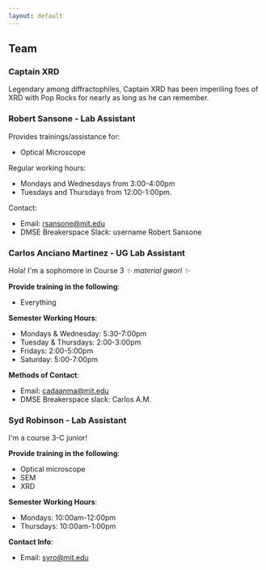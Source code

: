 ```yaml
---
layout: default
---
```


## Team

### Captain XRD

Legendary among diffractophiles, Captain XRD has been imperiling foes of XRD with Pop Rocks for nearly as long as he can remember.

### Robert Sansone - Lab Assistant

Provides trainings/assistance for:
 - Optical Microscope

Regular working hours:
 - Mondays and Wednesdays from 3:00-4:00pm
 - Tuesdays and Thursdays from 12:00-1:00pm. 

Contact:
 - Email: rsansone@mit.edu
 - DMSE Breakerspace Slack: username Robert Sansone

### Carlos Anciano Martinez - UG Lab Assistant

Hola! I'm a sophomore in Course 3 _✨ material gworl ✨_

__Provide training in the following__:
 - Everything

__Semester Working Hours__:
 - Mondays & Wednesday: 5:30-7:00pm
 - Tuesday & Thursdays: 2:00-3:00pm
 - Fridays: 2:00-5:00pm
 - Saturday: 5:00-7:00pm

__Methods of Contact__:
 - Email: cadaanma@mit.edu
 - DMSE Breakerspace slack: Carlos A.M.

### Syd Robinson - Lab Assistant

I'm a course 3-C junior!

__Provide training in the following__:
 - Optical microscope
 - SEM
 - XRD

__Semester Working Hours__:
 - Mondays: 10:00am-12:00pm
 - Thursdays: 10:00am-1:00pm

__Contact Info__:
 - Email: syro@mit.edu
